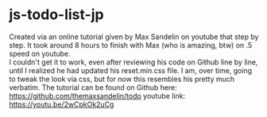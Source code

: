 # js-todo-list-jp
Created via an online tutorial given by Max Sandelin on youtube that step by step.
It took around 8 hours to finish with Max (who is amazing, btw) on .5 speed on youtube.  
I couldn't get it to work, even after reviewing his code on Github line by line, until I realized he had updated his reset.min.css file.
I am, over time, going to tweak the look via css, but for now this resembles his pretty much verbatim.
The tutorial can be found on Github here:  https://github.com/themaxsandelin/todo
youtube link: https://youtu.be/2wCpkOk2uCg